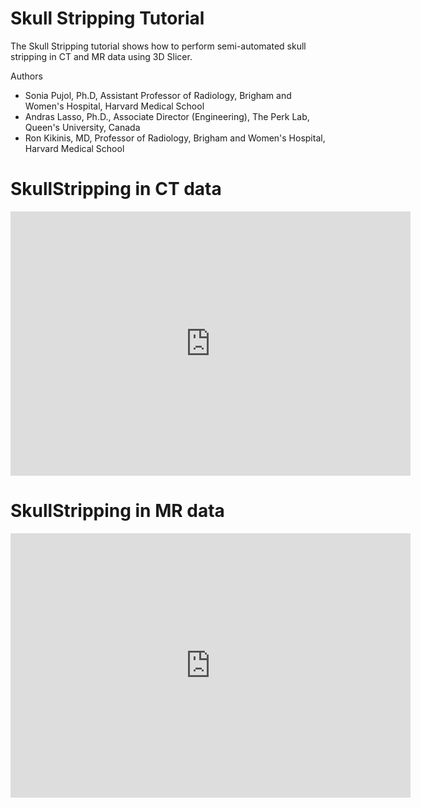 
# Skull Stripping Tutorial
The Skull Stripping tutorial shows how to perform semi-automated skull stripping in CT and MR data using 3D Slicer. 

Authors
* Sonia Pujol, Ph.D, Assistant Professor of Radiology, Brigham and Women's Hospital, Harvard Medical School
* Andras Lasso, Ph.D., Associate Director (Engineering), The Perk Lab, Queen's University, Canada
* Ron Kikinis, MD, Professor of Radiology, Brigham and Women's Hospital, Harvard Medical School

# SkullStripping in CT data
 <iframe src="https://player.vimeo.com/video/396749521" width="640" height="423" frameborder="0" webkitallowfullscreen mozallowfullscreen allowfullscreen></iframe>

# SkullStripping in MR data 
<iframe src="https://player.vimeo.com/video/396948246" width="640" height="423" frameborder="0" webkitallowfullscreen mozallowfullscreen allowfullscreen></iframe>
